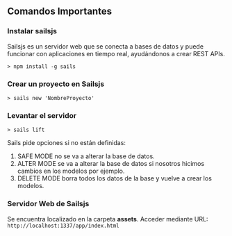 ## Comandos Importantes

### Instalar sailsjs

Sailsjs es un servidor web que se conecta a bases de datos y puede funcionar con aplicaciones en tiempo real, ayudándonos a crear REST APIs.

```
> npm install -g sails
```

### Crear un proyecto en Sailsjs

```
> sails new 'NombreProyecto'
```

### Levantar el servidor

```
> sails lift
```

Sails pide opciones si no están definidas:

1. SAFE MODE no se va a alterar la base de datos.
2. ALTER MODE se va a alterar la base de datos si nosotros hicimos cambios en los modelos por ejemplo.
3. DELETE MODE borra todos los datos de la base y vuelve a crear los modelos.

### Servidor Web de Sailsjs

Se encuentra localizado en la carpeta **assets**.
Acceder mediante URL: `http://localhost:1337/app/index.html`